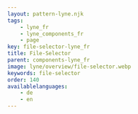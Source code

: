 ```yaml
---
layout: pattern-lyne.njk
tags: 
    - lyne_fr
    - lyne_components_fr
    - page
key: file-selector-lyne_fr
title: File-Selector
parent: components-lyne_fr
image: lyne/overview/file-selector.webp
keywords: file-selector
order: 140
availablelanguages: 
    - de
    - en
---
```

